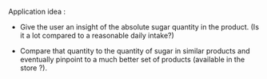 Application idea :

- Give the user an insight of the absolute sugar quantity in the product. (Is it a lot compared to a reasonable daily intake?)

- Compare that quantity to the quantity of sugar in similar products and eventually pinpoint to a much better set of products (available in the store ?).

